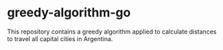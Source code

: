 # greedy-algorithm-go
This repository contains a greedy algorithm applied to calculate distances to travel all capital cities in Argentina.
